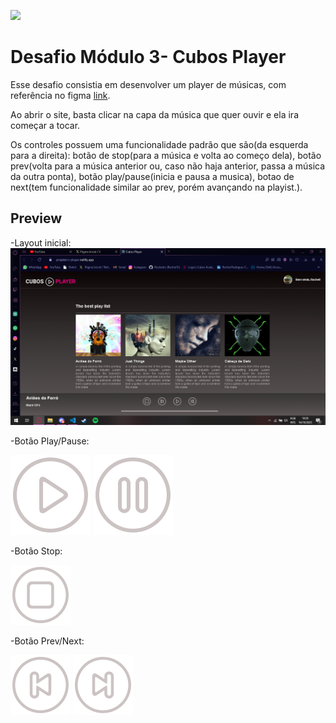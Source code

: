 ![](https://i.imgur.com/xG74tOh.png)

# Desafio Módulo 3- Cubos Player

Esse desafio consistia em desenvolver um player de músicas, com referência no figma [link](https://www.figma.com/file/2RRh9uG0Mjj6p4p6ekVnNp/Cubos-Player?node-id=0%3A1).


Ao abrir o site, basta clicar na capa da música que quer ouvir e ela ira começar a tocar.

Os controles possuem uma funcionalidade padrão que são(da esquerda para a direita): botão de stop(para a música e volta ao começo dela), botão prev(volta para a música anterior ou, caso não haja anterior, passa a música da outra ponta), botão play/pause(inicia e pausa a musica), botao de next(tem funcionalidade similar ao prev, porém avançando na playist.).

## Preview

-Layout inicial:
<img src='./src/assets/exemplo-readme.png'>

-Botão Play/Pause: 

<img src='./src/assets/play.svg'>  <img src='./src/assets/pause.svg'>

-Botão Stop:

<img src='./src/assets/stop.svg' />

-Botão Prev/Next:

<img src='./src/assets/previous.svg'/>
<img src='./src/assets/next.svg'>
